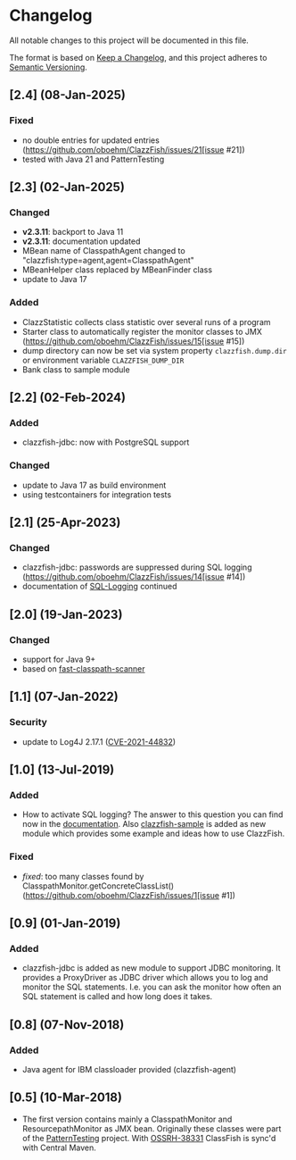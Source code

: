 # Changelog

All notable changes to this project will be documented in this file.

The format is based on [Keep a Changelog](https://keepachangelog.com/en/1.0.0/),
and this project adheres to [Semantic Versioning](https://semver.org/spec/v2.0.0.html).


## [2.4] (08-Jan-2025)

### Fixed
* no double entries for updated entries
  (https://github.com/oboehm/ClazzFish/issues/21[issue #21])
* tested with Java 21 and PatternTesting


## [2.3] (02-Jan-2025)

### Changed
- **v2.3.11**: backport to Java 11
- **v2.3.11**: documentation updated
- MBean name of ClasspathAgent changed to "clazzfish:type=agent,agent=ClasspathAgent"
- MBeanHelper class replaced by MBeanFinder class
- update to Java 17

### Added
- ClazzStatistic collects class statistic over several runs of a program
- Starter class to automatically register the monitor classes to JMX
  (https://github.com/oboehm/ClazzFish/issues/15[issue #15])
- dump directory can now be set via system property `clazzfish.dump.dir` or environment variable `CLAZZFISH_DUMP_DIR`
- Bank class to sample module


## [2.2] (02-Feb-2024)

### Added
- clazzfish-jdbc: now with PostgreSQL support

### Changed
- update to Java 17 as build environment
- using testcontainers for integration tests


## [2.1] (25-Apr-2023)

### Changed
- clazzfish-jdbc: passwords are suppressed during SQL logging
  (https://github.com/oboehm/ClazzFish/issues/14[issue #14])
- documentation of [SQL-Logging](src/doc/SQL-Logging.adoc) continued


## [2.0] (19-Jan-2023)

### Changed
- support for Java 9+
- based on [fast-classpath-scanner](https://github.com/lukehutch/fast-classpath-scanner)

## [1.1] (07-Jan-2022)

### Security
- update to Log4J 2.17.1
  ([CVE-2021-44832](https://github.com/advisories/GHSA-8489-44mv-ggj8))


## [1.0] (13-Jul-2019)

### Added
* How to activate SQL logging?
  The answer to this question you can find now in the [documentation](src/doc/SQL-Logging.adoc).
  Also [clazzfish-sample](sample) is added as new module which provides some example and ideas how to use ClazzFish.

### Fixed
* _fixed_: too many classes found by ClasspathMonitor.getConcreteClassList()
  (https://github.com/oboehm/ClazzFish/issues/1[issue #1])


## [0.9] (01-Jan-2019)

### Added

* clazzfish-jdbc is added as new module to support JDBC monitoring.
  It provides a ProxyDriver as JDBC driver which allows you to log and monitor the SQL statements.
  I.e. you can ask the monitor how often an SQL statement is called and how long does it takes.


## [0.8] (07-Nov-2018)

### Added

* Java agent for IBM classloader provided (clazzfish-agent)


## [0.5] (10-Mar-2018)

* The first version contains mainly a ClasspathMonitor and ResourcepathMonitor as JMX bean.
  Originally these classes were part of the [PatternTesting](http://patterntesting.org) project.
  With [OSSRH-38331](https://issues.sonatype.org/browse/OSSRH-38331) ClassFish is sync'd with Central Maven.
